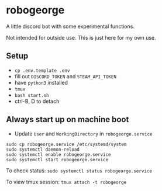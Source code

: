 # robogeorge

A little discord bot with some experimental functions.

Not intended for outside use. This is just here for my own use.

## Setup

- `cp .env.template .env`
- fill out `DISCORD_TOKEN` and `STEAM_API_TOKEN`
- have `python3` installed
- `tmux`
- `bash start.sh`
- ctrl-B, D to detach

## Always start up on machine boot

- Update `User` and `WorkingDirectory` in `robogeorge.service`

```shell
sudo cp robogeorge.service /etc/systemd/system
sudo systemctl daemon-reload
sudo systemctl enable robogeorge.service
sudo systemctl start robogeorge.service
```

To check status: `sudo systemctl status robogeorge.service`

To view tmux session: `tmux attach -t robogeorge`
